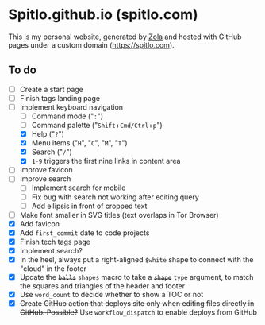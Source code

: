 # Spitlo.github.io (spitlo.com)

This is my personal website, generated by [Zola](https://getzola.org) and hosted with GitHub pages under a custom domain (<https://spitlo.com>).

## To do

- [ ] Create a start page
- [ ] Finish tags landing page
- [ ] Implement keyboard navigation
  - [ ] Command mode ("`:`")
  - [ ] Command palette ("`Shift`+`Cmd/Ctrl`+`p`")
  - [x] Help ("`?`")
  - [x] Menu items ("`H`", "`C`", "`M`", "`T`")
  - [x] Search ("`/`")
  - [x] `1`-`9` triggers the first nine links in content area
- [ ] Improve favicon
- [ ] Improve search
  - [ ] Implement search for mobile
  - [ ] Fix bug with search not working after editing query
  - [ ] Add ellipsis in front of cropped text
- [ ] Make font smaller in SVG titles (text overlaps in Tor Browser)
- [x] Add favicon
- [x] Add `first_commit` date to code projects
- [x] Finish tech tags page
- [x] Implement search?
- [x] In the heel, always put a right-aligned `$white` shape to connect with the "cloud" in the footer
- [x] Update the ~~`balls`~~ `shapes` macro to take a ~~`shape`~~ `type` argument, to match the squares and triangles of the header and footer
- [x] Use `word_count` to decide whether to show a TOC or not
- [x] ~~Create GitHub action that deploys site only when editing files directly in GitHub. Possible?~~ Use `workflow_dispatch` to enable deploys from GitHub

